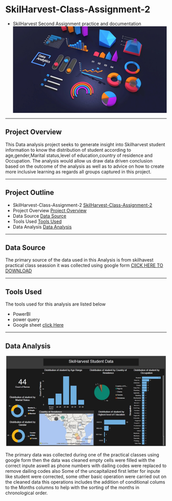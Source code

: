 # SkilHarvest-Class-Assignment-2
- SkilHarvest Second Assignment practice and documentation
![](Analysis.jpg)
---

## Project Overview

This Data analysis project seeks to generate insight into Skilharvest student information to know the distribution of student according to age,gender,Marital status,level of education,country of residence and Occupation. The analysis would allow us draw data driven conclusion based on the outcome of the analysis as well as to advice on how to create more inclusive learning as regards all groups captured in this project.

---
## Project Outline
- SkilHarvest-Class-Assignment-2 [SkilHarvest-Class-Assignment-2](#skilharvest-class-assignment-2)
- Project Overview [Project Overview](#project-overview)
- Data Source [Data Source ](#data-source )
- Tools Used [Tools Used](#tools-used)
- Data Analysis [Data Analysis](#data-analysis)
  


---
## Data Source 
The primary source of the data used in this Analysis is from skilhavest practical class seassion it was collected using google form  [ClICK HERE TO DOWNLOAD](https://tinyurl.com/2nwp7yjp) 
![]()

---
## Tools Used 
The tools used for this analysis are listed below  
- PowerBI
- power query
- Google sheet [click Here](https://tinyurl.com/2nwp7yjp)
---
## Data Analysis

![](student-data.JPG)

The primary data was collected during one of the practical classes using google form then the data was cleaned empty cells were filled with the correct inpute aswell as phone numbers with dailing codes were replaced to remove dailing codes also Some of the uncapitalized first letter for inpute like student were corrected, some other basic operation were carried out on the cleaned data this operations includes the addition of conditional colums to the Months columns to help with the sorting of the months in chronological order. 





